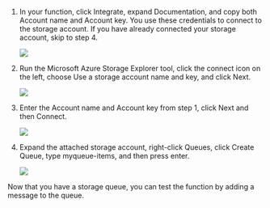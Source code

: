 1. In your function, click Integrate, expand Documentation, and copy both Account name and Account key. You use these credentials to connect to the storage account. If you have already connected your storage account, skip to step 4.

    ![](https://github.com/fenago/katacoda-scenarios/raw/master/azure-functions/azure-functions-trigger-queue/steps/4/1.png)

2. Run the Microsoft Azure Storage Explorer tool, click the connect icon on the left, choose Use a storage account name and key, and click Next.

    ![](https://github.com/fenago/katacoda-scenarios/raw/master/azure-functions/azure-functions-trigger-queue/steps/4/2.png)

3. Enter the Account name and Account key from step 1, click Next and then Connect.

    ![](https://github.com/fenago/katacoda-scenarios/raw/master/azure-functions/azure-functions-trigger-queue/steps/4/3.png)

4. Expand the attached storage account, right-click Queues, click Create Queue, type myqueue-items, and then press enter.

    ![](https://github.com/fenago/katacoda-scenarios/raw/master/azure-functions/azure-functions-trigger-queue/steps/4/4.png)

Now that you have a storage queue, you can test the function by adding a message to the queue.